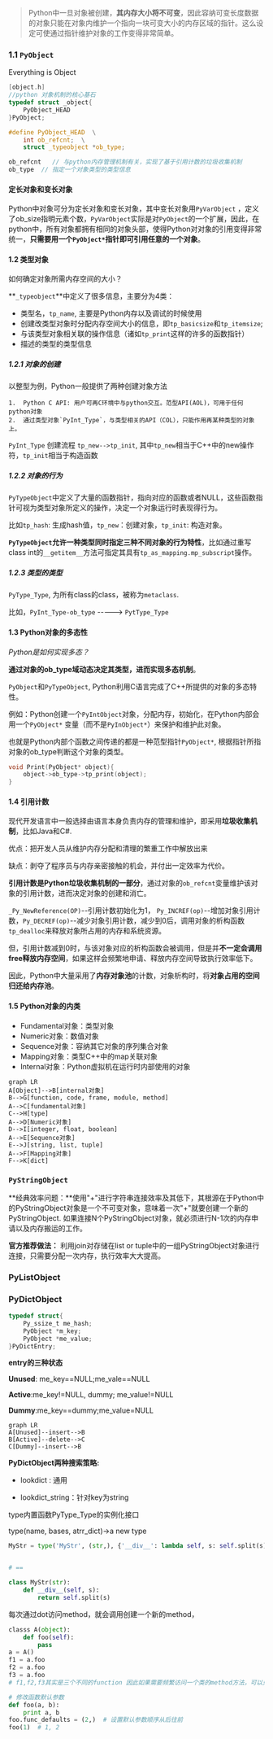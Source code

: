 

> Python中一旦对象被创建，**其内存大小将不可变**，因此容纳可变长度数据的对象只能在对象内维护一个指向一块可变大小的内存区域的指针。这么设定可使通过指针维护对象的工作变得非常简单。



### 1.1 `PyObject`

Everything is Object

```c
[object.h]
//python 对象机制的核心基石
typedef struct _object{
	PyObject_HEAD
}PyObject;

#define PyObject_HEAD  \
	int ob_refcnt;  \
    struct _typeobject *ob_type;  

ob_refcnt   // 与python内存管理机制有关，实现了基于引用计数的垃圾收集机制
ob_type  // 指定一个对象类型的类型信息
```

#### 定长对象和变长对象

Python中对象可分为定长对象和变长对象，其中变长对象用`PyVarObject` ，定义了ob_size指明元素个数，`PyVarObject`实际是对`PyObject`的一个扩展，因此，在python中，所有对象都拥有相同的对象头部，使得Python对对象的引用变得非常统一，**只需要用一个`PyObject*`指针即可引用任意的一个对象**。

#### 1.2 类型对象

如何确定对象所需内存空间的大小？

**`_typeobject`**中定义了很多信息，主要分为4类：

- 类型名，`tp_name`, 主要是Python内存以及调试的时候使用
- 创建改类型对象时分配内存空间大小的信息，即`tp_basicsize`和`tp_itemsize`;
- 与该类型对象相关联的操作信息（诸如`tp_print`这样的许多的函数指针）
- 描述的类型的类型信息



##### 1.2.1 对象的创建

以整型为例，Python一般提供了两种创建对象方法

	1.  Python C API: 用户可再C环境中与python交互。范型API(AOL)，可用于任何python对象
 	2.  通过类型对象`PyInt_Type`，与类型相关的API（COL），只能作用再某种类型的对象上。

`PyInt_Type` 创建流程 `tp_new-->tp_init`, 其中`tp_new`相当于C++中的new操作符，`tp_init`相当于构造函数



##### 1.2.2 对象的行为

`PyTypeObject`中定义了大量的函数指针，指向对应的函数或者NULL，这些函数指针可视为类型对象所定义的操作，决定一个对象运行时表现得行为。

比如`tp_hash`: 生成hash值，`tp_new`：创建对象，`tp_init`: 构造对象。

**`PyTypeObject`允许一种类型同时指定三种不同对象的行为特性**，比如通过重写class int的`__getitem__`方法可指定其具有`tp_as_mapping.mp_subscript`操作。



##### 1.2.3 类型的类型

`PyType_Type`, 为所有class的class，被称为`metaclass`.

比如，`PyInt_Type-ob_type` -----> `PytType_Type`



#### 1.3 Python对象的多态性

*Python是如何实现多态？*

**通过对象的ob_type域动态决定其类型，进而实现多态机制**。

`PyObject`和`PyTypeObject`, Python利用C语言完成了C++所提供的对象的多态特性。

例如：Python创建一个`PyIntObject`对象，分配内存，初始化，在Python内部会用一个`PyObject*` 变量（而不是`PyInObject*`）来保护和维护此对象。

也就是Python内部个函数之间传递的都是一种范型指针`PyObject*`, 根据指针所指对象的ob_type判断这个对象的类型。

```c
void Print(PyObject* object){
	object->ob_type->tp_print(object);
}
```

#### 1.4 引用计数

现代开发语言中一般选择由语言本身负责内存的管理和维护，即采用**垃圾收集机制**，比如Java和C#.

优点：把开发人员从维护内存分配和清理的繁重工作中解放出来

缺点：剥夺了程序员与内存亲密接触的机会，并付出一定效率为代价。

**引用计数是Python垃圾收集机制的一部分**，通过对象的`ob_refcnt`变量维护该对象的引用计数，进而决定对象的创建和消亡。

`_Py_NewReference(OP)`--引用计数初始化为1， `Py_INCREF(op)`--增加对象引用计数，`Py_DECREF(op)`--减少对象引用计数，减少到0后，调用对象的析构函数`tp_dealloc`来释放对象所占用的内存和系统资源。

但，引用计数减到0时，与该对象对应的析构函数会被调用，但是并**不一定会调用free释放内存空间**，如果这样会频繁地申请、释放内存空间导致执行效率低下。

因此，Python中大量采用了**内存对象池**的计数，对象析构时，将**对象占用的空间归还给内存池**。

#### 1.5 Python对象的内类

- Fundamental对象：类型对象
- Numeric对象：数值对象
- Sequence对象：容纳其它对象的序列集合对象
- Mapping对象：类型C++中的map关联对象
- Internal对象：Python虚拟机在运行时内部使用的对象

```mermaid
graph LR
A[Object]-->B[internal对象]
B-->G[function, code, frame, module, method]
A-->C[fundamental对象]
C-->H[type]
A-->D[Numeric对象]
D-->I[integer, float, boolean]
A-->E[Sequence对象]
E-->J[string, list, tuple]
A-->F[Mapping对象]
F-->K[dict]
```





















### `PyStringObject`



**经典效率问题：**使用"+"进行字符串连接效率及其低下，其根源在于Python中的PyStringObject对象是一个不可变对象，意味着一次"+"就要创建一个新的PyStringObject. 如果连接N个PyStringObject对象，就必须进行N-1次的内存申请以及内存搬运的工作。

**官方推荐做法：** 利用join对存储在list or tuple中的一组PyStringObject对象进行连接，只需要分配一次内存，执行效率大大提高。

### PyListObject

### PyDictObject

```c
typedef struct{
    Py_ssize_t me_hash;
    PyObject *m_key;
    PyObject *me_value;
}PyDictEntry;
```



**entry的三种状态**

**Unused**: me_key==NULL;me_vale==NULL

**Active**:me_key!=NULL, dummy; me_value!=NULL

**Dummy**:me_key==dummy;me_value=NULL

```mermaid
graph LR
A[Unused]--insert-->B
B[Active]--delete-->C
C[Dummy]--insert-->B
```

**PyDictObject两种搜索策略:** 

- lookdict : 通用

- lookdict_string：针对key为string







type内置函数PyType_Type的实例化接口

type(name, bases, atrr_dict)->a new type

```python
MyStr = type('MyStr', (str,), {'__div__': lambda self, s: self.split(s)})


# ==

class MyStr(str):
    def __div__(self, s):
        return self.split(s)

```





每次通过dot访问method，就会调用创建一个新的method，

```python
classs A(object):
	def foo(self):
		pass
a = A()
f1 = a.foo
f2 = a.foo
f3 = a.foo
# f1,f2,f3其实是三个不同的function 因此如果需要频繁访问一个类的method方法，可以只创建一个实例，并用一个变量引用住，之后每次需要使用这个method，可以直接使用该变量，可以提高效率
```



```python
# 修改函数默认参数
def foo(a, b):
	print a, b
foo.func_defaults = (2,)  # 设置默认参数顺序从后往前
foo(1)  # 1, 2
```

